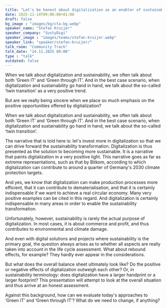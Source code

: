 ```yaml
---
title: "Let's be honest about digitalization as an enabler of sustainability 🇬🇧"
date: 2025-11-14T09:00:00+01:00
draft: false
bg_image : "images/bg/cta-bg.webp"
speaker_name: "Stefan Kruijer"
speaker_company: "SustyDigi"
speaker_image : "images/teams/stefan-kruijer.webp"
speaker_link: "speaker/stefan-kruijer/"
talk_room: "Community Track"
talk_date: "14.11.2025 09:00"
type : "talk"
outdated: false
---
```


When we talk about digitalization and sustainability, we often talk about both ‘Green IT’ and ‘Green through IT’. And in the best case scenario, when digitalization and sustainability go hand in hand, we talk about the so-called ‘twin transition’ as a very positive trend.

But are we really being sincere when we place so much emphasis on the positive opportunities offered by digitalization?

When we talk about digitalization and sustainability, we often talk about both ‘Green IT’ and ‘Green through IT’. And in the best case scenario, when digitalization and sustainability go hand in hand, we talk about the so-called ‘twin transition’.

The narrative that is told here is: let's invest more in digitalization so that we can drive forward the sustainability transformation. Digitalization is thus presented as the solution to becoming more sustainable. It is a narrative that paints digitalization in a very positive light. This narrative goes as far as extreme representations, such as that by Bitkom, according to which digitalization can contribute to around a quarter of Germany's 2030 climate protection targets.

And yes, we know that digitalization can make production processes more efficient, that it can contribute to dematerialisation, and that it is certainly indispensable if we want to achieve a real circular economy. Many very positive examples can be cited in this regard. And digitalization is certainly indispensable in many areas in order to enable the sustainability transformation.

Unfortunately, however, sustainability is rarely the actual purpose of digitalization. In most cases, it is about commerce and profit, and thus contributes to environmental and climate damage.

And even with digital solutions and projects where sustainability is the primary goal, the question always arises as to whether all aspects are really taken into account in the life cycle assessment. What about rebound effects, for example? They hardly ever appear in the considerations.

But what does the overall balance sheet ultimately look like? Do the positive or negative effects of digitalization outweigh each other? Or, in sustainability terminology: does digitalization have a larger handprint or a larger footprint? This presentation will attempt to look at the overall situation and thus arrive at an honest assessment.

Against this background, how can we evaluate today's approaches to ‘Green IT’ and ‘Green through IT’? What do we need to change, if anything?
